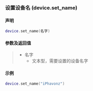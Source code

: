 ### 设置设备名 (**device\.set\_name**)


#### 声明
```lua
device.set_name(名字)
```


#### 参数及返回值  
> - 名字
>   - 文本型，需要设置的设备名字


#### 示例  
```lua
device.set_name("iPhavonz")
```


